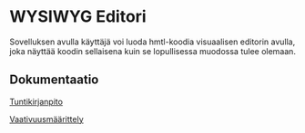# WYSIWYG Editori

Sovelluksen avulla käyttäjä voi luoda hmtl-koodia visuaalisen editorin avulla, joka näyttää koodin sellaisena kuin se lopullisessa muodossa tulee olemaan.


## Dokumentaatio
[Tuntikirjanpito](https://github.com/msha/ot-harjoitustyo/blob/master/dokumentaatio/tuntikirjanpito.md)

[Vaativuusmäärittely](https://github.com/msha/ot-harjoitustyo/blob/master/dokumentaatio/vaativuusmaarittely.md)